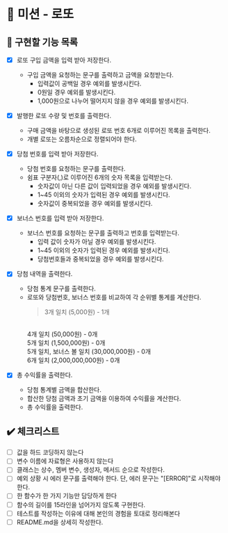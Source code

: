 # 🎰 미션 - 로또

## 🧭 구현할 기능 목록

- [x] 로또 구입 금액을 입력 받아 저장한다.
    - 구입 금액을 요청하는 문구를 출력하고 금액을 요청받는다.
        - 입력값이 공백일 경우 예외를 발생시킨다. 
        - 0원일 경우 예외를 발생시킨다.
        - 1,000원으로 나누어 떨어지지 않을 경우 예외를 발생시킨다.

- [x] 발행한 로또 수량 및 번호를 출력한다.
    - 구매 금액을 바탕으로 생성된 로또 번호 6개로 이루어진 목록을 출력한다.
    - 개별 로또는 오름차순으로 정렬되어야 한다.

- [x] 당첨 번호를 입력 받아 저장한다.
    - 당첨 번호를 요청하는 문구를 출력한다.
    - 쉼표 구분자(,)로 이루어진 6개의 숫자 목록을 입력받는다.
        - 숫자값이 아닌 다른 값이 입력되었을 경우 예외를 발생시킨다.
        - 1~45 이외의 숫자가 입력된 경우 예외를 발생시킨다.
        - 숫자값이 중복되었을 경우 예외를 발생시킨다.

- [x] 보너스 번호를 입력 받아 저장한다.
    - 보너스 번호를 요청하는 문구를 출력하고 번호를 입력받는다.
        - 입력 값이 숫자가 아닐 경우 예외를 발생시킨다.
        - 1~45 이외의 숫자가 입력된 경우 예외를 발생시킨다.
        - 당첨번호들과 중복되었을 경우 예외를 발생시킨다.

- [x] 당첨 내역을 출력한다.
    - 당첨 통계 문구를 출력한다.
    - 로또와 당첨번호, 보너스 번호를 비교하여 각 순위별 통계를 계산한다.
      > 3개 일치 (5,000원) - 1개
      <br/>
      4개 일치 (50,000원) - 0개
      <br/>
      5개 일치 (1,500,000원) - 0개
      <br/>
      5개 일치, 보너스 볼 일치 (30,000,000원) - 0개
      <br/>
      6개 일치 (2,000,000,000원) - 0개

- [x] 총 수익률을 출력한다.
    - 당첨 통계별 금액을 합산한다.
    - 합산한 당첨 금액과 초기 금액을 이용하여 수익률을 계산한다.
    - 총 수익률을 출력한다.

## ✔️ 체크리스트

- [ ] 값을 하드 코딩하지 않는다
- [ ] 변수 이름에 자료형은 사용하지 않는다
- [ ] 클래스는 상수, 멤버 변수, 생성자, 메서드 순으로 작성한다.
- [ ] 예외 상황 시 에러 문구를 출력해야 한다. 단, 에러 문구는 "[ERROR]"로 시작해야 한다.
- [ ] 한 함수가 한 가지 기능만 담당하게 한다
- [ ] 함수의 길이를 15라인을 넘어가지 않도록 구현한다.
- [ ] 테스트를 작성하는 이유에 대해 본인의 경험을 토대로 정리해본다
- [ ] README.md을 상세히 작성한다.
